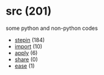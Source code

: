 # src (201)
some python and non-python codes

+ [stepin](stepin/README.md) (184)
+ [import](import/README.md) (10)
+ [apply](apply/README.md) (6)
+ [share](share/README.md) (0)
+ [ease](ease/README.md) (1)
